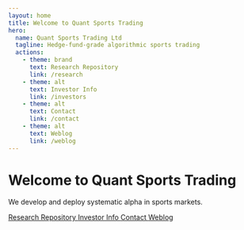```yaml
---
layout: home
title: Welcome to Quant Sports Trading
hero:
  name: Quant Sports Trading Ltd
  tagline: Hedge-fund-grade algorithmic sports trading
  actions:
    - theme: brand
      text: Research Repository
      link: /research
    - theme: alt
      text: Investor Info
      link: /investors
    - theme: alt
      text: Contact
      link: /contact
    - theme: alt
      text: Weblog
      link: /weblog
---
```


<div class="text-center mt-10">
  <h1 class="text-5xl font-bold text-white mb-4">Welcome to Quant Sports Trading</h1>
  <p class="text-lg text-gray-300 mb-8">We develop and deploy systematic alpha in sports markets.</p>

  <div class="flex flex-wrap justify-center gap-4">
    <a href="/research" class="px-6 py-3 bg-blue-600 text-white rounded-xl shadow hover:bg-blue-700 transition">
      Research Repository
    </a>
    <a href="/investors" class="px-6 py-3 bg-gray-700 text-white rounded-xl shadow hover:bg-gray-800 transition">
      Investor Info
    </a>
    <a href="/contact" class="px-6 py-3 bg-gray-700 text-white rounded-xl shadow hover:bg-gray-800 transition">
      Contact
    </a>
    <a href="/weblog" class="px-6 py-3 bg-gray-700 text-white rounded-xl shadow hover:bg-gray-800 transition">
      Weblog
    </a>
  </div>
</div>
